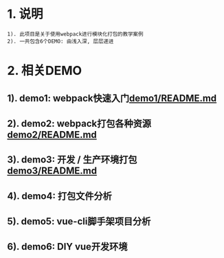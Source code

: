 # 1. 说明
    1). 此项目是关于使用webpack进行模块化打包的教学案例
    2). 一共包含6个DEMO: 由浅入深, 层层递进

# 2. 相关DEMO
## 1). demo1: webpack快速入门[demo1/README.md](demo1/README.md)
## 2). demo2: webpack打包各种资源[demo2/README.md](demo2/README.md)
## 3). demo3: 开发 / 生产环境打包[demo3/README.md](demo3/README.md)
## 4). demo4: 打包文件分析
## 5). demo5: vue-cli脚手架项目分析
## 6). demo6: DIY vue开发环境